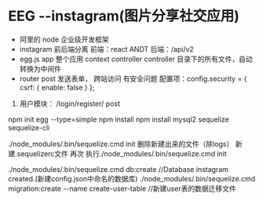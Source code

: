 # EEG  --instagram(图片分享社交应用)

- 阿里的 node 企业级开发框架
- instagram 前后端分离
  前端：react ANDT
  后端：/api/v2
- egg.js app 整个应用
  context controller
  controller 目录下的所有文件，自动转换为中间件
- router
  post 发送表单， 跨站访问 有安全问题
  配置项：config.security = { csrf: { enable: false } };
  
1. 用户模块： /login/register/ post

npm init egg --type=simple
npm install
npm install mysql2 sequelize sequelize-cli

<!-- 为了留下创建数据库的文件记录 -->
./node_modules/.bin/sequelize.cmd init
删除新建出来的文件（除logs）
新建.sequelizerc文件
再次 执行./node_modules/.bin/sequelize.cmd init

./node_modules/.bin/sequelize.cmd db:create  //Database instagram created.(新建config.json中命名的数据库)
./node_modules/.bin/sequelize.cmd migration:create --name create-user-table  //新建user表的数据迁移文件
